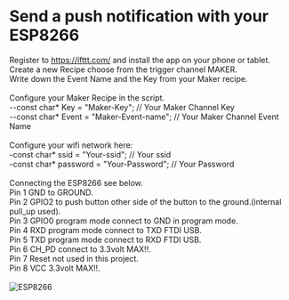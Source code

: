 # Send a push notification with your ESP8266
Register to https://ifttt.com/ and install the app on your phone or tablet.<br />
Create a new Recipe choose from the trigger channel MAKER.<br />
Write down the Event Name and the Key from your Maker recipe.<br /><br />
Configure your Maker Recipe in the script.<br />
--const char* Key = "Maker-Key"; // Your Maker Channel Key<br />
--const char* Event = "Maker-Event-name"; // Your Maker Channel Event Name<br /><br />
Configure your wifi network here:<br />
-const char* ssid     = "Your-ssid"; // Your ssid<br />
-const char* password = "Your-Password"; // Your Password<br /><br />
Connecting the ESP8266 see below.<br />
Pin 1 GND to GROUND.<br />
Pin 2 GPIO2 to push button other side of the button to the ground.(internal pull_up used).<br />
Pin 3 GPIO0 program mode connect to GND in program mode.<br />
Pin 4 RXD program mode connect to TXD FTDI USB.<br />
Pin 5 TXD program mode connect to RXD FTDI USB.<br />
Pin 6 CH_PD connect to 3.3volt MAX!!.<br />
Pin 7 Reset not used in this project.<br />
Pin 8 VCC 3.3volt MAX!!.<br /><br />
<img src="http://dblayer.nl/github/images/ESP-IFTTT-button-1.png" alt="ESP8266"><br />

